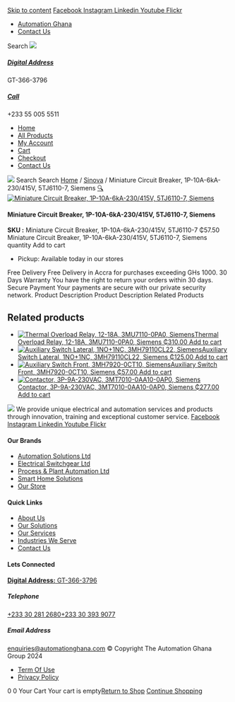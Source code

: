 [Skip to content](https://store.automationghana.com/product/miniature-circuit-breaker-1p-10a-6ka-230-415v-5tj6110-7-siemens/#content)
[ Facebook ](https://www.facebook.com/automationgh/) [ Instagram ](https://www.instagram.com/automationgh/) [ Linkedin ](https://www.linkedin.com/company/the-automation-ghana-limited/) [ Youtube ](https://www.youtube.com/channel/UCurrRDUSm5oIW39VXjn1u0w) [ Flickr ](https://www.flickr.com/photos/181794037@N07/)
  * [ Automation Ghana ](https://automationghana.com)
  * [ Contact Us ](https://store.automationghana.com/contact/)


Search
[ ![](https://store.automationghana.com/wp-content/uploads/2024/04/Website-TAGG-Logo-BLUE.png) ](https://store.automationghana.com/)
[ ](https://maps.app.goo.gl/m4xeaagWCNbLk4jM6)
#####  [ Digital Address ](https://maps.app.goo.gl/m4xeaagWCNbLk4jM6)
GT-366-3796 
[ ](tel:+233550055511)
#####  [ Call ](tel:+233550055511)
+233 55 005 5511 
  * [Home](https://store.automationghana.com/)
  * [All Products](https://store.automationghana.com/shop/)
  * [My Account](https://store.automationghana.com/my-account/)
  * [Cart](https://store.automationghana.com/cart/)
  * [Checkout](https://store.automationghana.com/checkout/)
  * [Contact Us](https://store.automationghana.com/contact/)


[![](https://store.automationghana.com/wp-content/uploads/2024/04/AutomationGhana_logo_white.png)](https://store.automationghana.com)
Search
Search
[Home](https://store.automationghana.com) / [Sinova](https://store.automationghana.com/product-category/sinova-siemens/) / Miniature Circuit Breaker, 1P-10A-6kA-230/415V, 5TJ6110-7, Siemens
[🔍](https://store.automationghana.com/product/miniature-circuit-breaker-1p-10a-6ka-230-415v-5tj6110-7-siemens/)
[![Miniature Circuit Breaker, 1P-10A-6kA-230/415V, 5TJ6110-7, Siemens](https://store.automationghana.com/wp-content/uploads/2025/03/Miniature-Circuit-Breaker-600x400.jpg)](https://store.automationghana.com/wp-content/uploads/2025/03/Miniature-Circuit-Breaker.jpg)
####  Miniature Circuit Breaker, 1P-10A-6kA-230/415V, 5TJ6110-7, Siemens 
**SKU :** Miniature Circuit Breaker, 1P-10A-6kA-230/415V, 5TJ6110-7 
₵57.50
Miniature Circuit Breaker, 1P-10A-6kA-230/415V, 5TJ6110-7, Siemens quantity
Add to cart
  * Pickup: Available today in our stores


Free Delivery 
Free Delivery in Accra for purchases exceeding GHs 1000. 
30 Days Warranty 
You have the right to return your orders within 30 days. 
Secure Payment 
Your payments are secure with our private security network. 
Product Description
Product Description
Related Products 
## Related products
  * [![Thermal Overload Relay, 12-18A, 3MU7110-0PA0, Siemens](https://store.automationghana.com/wp-content/uploads/2025/03/thermal-overload-300x300.png)Thermal Overload Relay, 12-18A, 3MU7110-0PA0, Siemens ₵310.00 ](https://store.automationghana.com/product/thermal-overload-relay-12-18a-3mu7110-0pa0-siemens/)
[Add to cart](https://store.automationghana.com/product/miniature-circuit-breaker-1p-10a-6ka-230-415v-5tj6110-7-siemens/?add-to-cart=24510)
  * [![Auxiliary Switch Lateral, 1NO+1NC, 3MH79110CL22, Siemens](https://store.automationghana.com/wp-content/uploads/2025/03/Aux-Switch-Lateral-300x300.jpg)Auxiliary Switch Lateral, 1NO+1NC, 3MH79110CL22, Siemens ₵125.00 ](https://store.automationghana.com/product/auxiliary-switch-lateral-1no1nc-3mh79110cl22-siemens/)
[Add to cart](https://store.automationghana.com/product/miniature-circuit-breaker-1p-10a-6ka-230-415v-5tj6110-7-siemens/?add-to-cart=24506)
  * [![Auxiliary Switch Front, 3MH7920-0CT10, Siemens](https://store.automationghana.com/wp-content/uploads/2025/03/Aux-Switch-Front-300x300.jpg)Auxiliary Switch Front, 3MH7920-0CT10, Siemens ₵57.00 ](https://store.automationghana.com/product/auxiliary-switch-front-3mh7920-0ct10-siemens/)
[Add to cart](https://store.automationghana.com/product/miniature-circuit-breaker-1p-10a-6ka-230-415v-5tj6110-7-siemens/?add-to-cart=24499)
  * [![Contactor, 3P-9A-230VAC, 3MT7010-0AA10-0AP0, Siemens](https://store.automationghana.com/wp-content/uploads/2025/03/P_IN01_XX_00058i.jpg)Contactor, 3P-9A-230VAC, 3MT7010-0AA10-0AP0, Siemens ₵277.00 ](https://store.automationghana.com/product/contactor-3p-9a-230vac-3mt7010-0aa10-0ap0-siemens-2/)
[Add to cart](https://store.automationghana.com/product/miniature-circuit-breaker-1p-10a-6ka-230-415v-5tj6110-7-siemens/?add-to-cart=24483)


![](https://store.automationghana.com/wp-content/uploads/2024/04/AutomationGhana_logo_white.png)
We provide unique electrical and automation services and products through innovation, training and exceptional customer service.
[ Facebook ](https://www.facebook.com/automationgh/) [ Instagram ](https://www.instagram.com/automationgh/) [ Linkedin ](https://www.linkedin.com/company/the-automation-ghana-limited/) [ Youtube ](https://www.youtube.com/channel/UCurrRDUSm5oIW39VXjn1u0w) [ Flickr ](https://www.flickr.com/photos/181794037@N07/)
#### Our Brands
  * [ Automation Solutions Ltd ](https://store.automationghana.com/product/miniature-circuit-breaker-1p-10a-6ka-230-415v-5tj6110-7-siemens/)
  * [ Electrical Switchgear Ltd ](https://store.automationghana.com/product/miniature-circuit-breaker-1p-10a-6ka-230-415v-5tj6110-7-siemens/)
  * [ Process & Plant Automation Ltd ](https://store.automationghana.com/product/miniature-circuit-breaker-1p-10a-6ka-230-415v-5tj6110-7-siemens/)
  * [ Smart Home Solutions ](https://store.automationghana.com/product/miniature-circuit-breaker-1p-10a-6ka-230-415v-5tj6110-7-siemens/)
  * [ Our Store ](https://store.automationghana.com/product/miniature-circuit-breaker-1p-10a-6ka-230-415v-5tj6110-7-siemens/)


#### Quick Links
  * [ About Us ](https://store.automationghana.com/product/miniature-circuit-breaker-1p-10a-6ka-230-415v-5tj6110-7-siemens/)
  * [ Our Solutions ](https://store.automationghana.com/product/miniature-circuit-breaker-1p-10a-6ka-230-415v-5tj6110-7-siemens/)
  * [ Our Services ](https://store.automationghana.com/product/miniature-circuit-breaker-1p-10a-6ka-230-415v-5tj6110-7-siemens/)
  * [ Industries We Serve ](https://store.automationghana.com/product/miniature-circuit-breaker-1p-10a-6ka-230-415v-5tj6110-7-siemens/)
  * [ Contact Us ](https://store.automationghana.com/product/miniature-circuit-breaker-1p-10a-6ka-230-415v-5tj6110-7-siemens/)


#### Lets Connected
[**Digital Address:** GT-366-3796](https://maps.app.goo.gl/m4xeaagWCNbLk4jM6)
#####  Telephone 
[ +233 30 281 2680](tel:+233302812680)[+233 30 393 9077](https://store.automationghana.com/product/miniature-circuit-breaker-1p-10a-6ka-230-415v-5tj6110-7-siemens/+233303939077)
#####  Email Address 
enquiries@automationghana.com 
© Copyright The Automation Ghana Group 2024
  * [ Term Of Use ](https://store.automationghana.com/product/miniature-circuit-breaker-1p-10a-6ka-230-415v-5tj6110-7-siemens/)
  * [ Privacy Policy ](https://store.automationghana.com/product/miniature-circuit-breaker-1p-10a-6ka-230-415v-5tj6110-7-siemens/)


0
0
Your Cart
Your cart is empty[Return to Shop](https://store.automationghana.com/shop/)
[Continue Shopping](https://store.automationghana.com/product/miniature-circuit-breaker-1p-10a-6ka-230-415v-5tj6110-7-siemens/)
